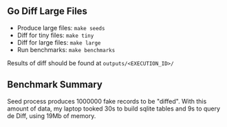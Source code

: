 Go Diff Large Files
----

- Produce large files: `make seeds`
- Diff for tiny files: `make tiny`
- Diff for large files: `make large`
- Run benchmarks: `make benchmarks`

Results of diff should be found at `outputs/<EXECUTION_ID>/`

Benchmark Summary
----

Seed process produces 1000000 fake records to be "diffed". With this amount of data, my laptop tooked 30s to build sqlite tables and 9s to query de Diff, using 19Mb of memory.
